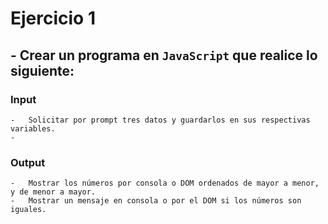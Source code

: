 # Ejercicio 1

##  -   Crear un programa en  `JavaScript`  que realice lo siguiente:

###   Input
    
    -   Solicitar por prompt tres datos y guardarlos en sus respectivas variables.
    - 
###  Output
    
    -   Mostrar los números por consola o DOM ordenados de mayor a menor, y de menor a mayor.
    -   Mostrar un mensaje en consola o por el DOM si los números son iguales.

